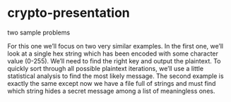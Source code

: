 # crypto-presentation
two sample problems

For this one we’ll focus on two very similar examples. In the first one, we’ll look at a single hex string which has been encoded with some character value (0-255). We’ll need to find the right key and output the plaintext. To quickly sort through all possible plaintext iterations, we’ll use a little statistical analysis to find the most likely message.
The second example is exactly the same except now we have a file full of strings and must find which string hides a secret message among a list of meaningless ones.
